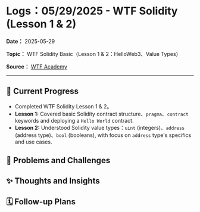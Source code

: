 # Logs：05/29/2025 - WTF Solidity (Lesson 1 & 2)

**Date：** 2025-05-29

**Topic：** WTF Solidity Basic（Lesson 1 & 2：HelloWeb3、Value Types）

**Source：** [WTF Academy](https://wtf.academy/)

---

## 🚀 Current Progress

* Completed WTF Solidity Lesson 1 & 2。
* **Lesson 1:** Covered basic Solidity contract structure、`pragma`、`contract` keywords and deploying a `Hello World` contract.
* **Lesson 2:** Understood Solidity value types：`uint` (integers)、`address` (address type)、`bool` (booleans), with focus on `address` type's specifics and use cases.


## 🐛 Problems and Challenges


## ✨ Thoughts and Insights


## 🗓️ Follow-up Plans


